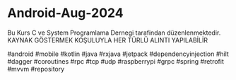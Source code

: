 # Android-Aug-2024
Bu Kurs C ve System Programlama Dernegi tarafindan düzenlenmektedir.
KAYNAK GÖSTERMEK KOŞULUYLA HER TÜRLÜ ALINTI YAPILABİLİR

#android
#mobile
#kotlin
#java
#rxjava
#jetpack
#dependencyinjection
#hilt
#dagger
#coroutines
#rpc
#tcp
#udp
#raspberrypi
#grpc
#spring
#retrofit
#mvvm
#repository


